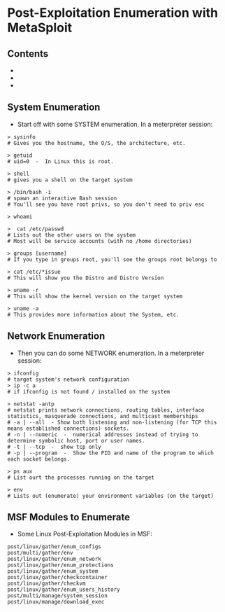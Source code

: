# Post-Exploitation Enumeration with MetaSploit

## Contents
- []()
- []()
- []()

## System Enumeration
- Start off with some SYSTEM enumeration. In a meterpreter session: 
```
> sysinfo
# Gives you the hostname, the O/S, the architecture, etc.

> getuid
# uid=0  -  In Linux this is root.

> shell
# gives you a shell on the target system

> /bin/bash -i
# spawn an interactive Bash session
# You'll see you have root privs, so you don't need to priv esc

> whoami

>  cat /etc/passwd
# Lists out the other users on the system 
# Most will be service accounts (with no /home directories)

> groups [username]
# If you type in groups root, you'll see the groups root belongs to

> cat /etc/*issue
# This will show you the Distro and Distro Version

> uname -r
# This will show the kernel version on the target system

> uname -a 
# This provides more information about the System, etc. 
```

## Network Enumeration
- Then you can do some NETWORK enumeration. In a meterpreter session:
```
> ifconfig   
# target system's network configuration
> ip -c a
# if ifconfig is not found / installed on the system

> netstat -antp
# netstat prints network connections, routing tables, interface statistics, masquerade connections, and multicast memberships 
# -a | --all  - Show both listening and non-listening (for TCP this means established connections) sockets.
# -n | --numeric  -  numerical addresses instead of trying to determine symbolic host, port or user names.
# -t | --tcp  -  show tcp only 
# -p | --program  -  Show the PID and name of the program to which each socket belongs.

> ps aux
# List ourt the processes running on the target

> env
# Lists out (enumerate) your environment variables (on the target)
```

## MSF Modules to Enumerate
- Some Linux Post-Exploitation Modules in MSF: 
```
post/linux/gather/enum_configs
post/multi/gather/env
post/linux/gather/enum_network
post/linux/gather/enum_protections
post/linux/gather/enum_system
post/linux/gather/checkcontainer
post/linux/gather/checkvm
post/linux/gather/enum_users_history
post/multi/manage/system_session
post/linux/manage/download_exec
```

